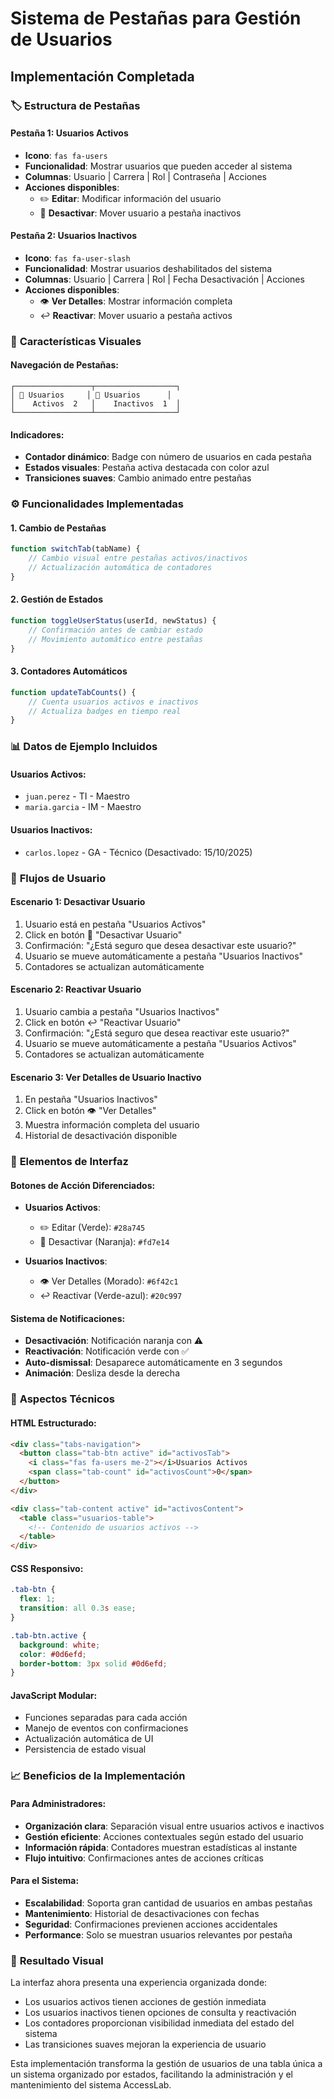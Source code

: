 # Sistema de Pestañas para Gestión de Usuarios

## Implementación Completada

### 🏷️ **Estructura de Pestañas**

#### **Pestaña 1: Usuarios Activos**
- **Icono**: `fas fa-users` 
- **Funcionalidad**: Mostrar usuarios que pueden acceder al sistema
- **Columnas**: Usuario | Carrera | Rol | Contraseña | Acciones
- **Acciones disponibles**:
  - ✏️ **Editar**: Modificar información del usuario
  - 🚫 **Desactivar**: Mover usuario a pestaña inactivos

#### **Pestaña 2: Usuarios Inactivos**  
- **Icono**: `fas fa-user-slash`
- **Funcionalidad**: Mostrar usuarios deshabilitados del sistema
- **Columnas**: Usuario | Carrera | Rol | Fecha Desactivación | Acciones
- **Acciones disponibles**:
  - 👁️ **Ver Detalles**: Mostrar información completa
  - ↩️ **Reactivar**: Mover usuario a pestaña activos

### 🎨 **Características Visuales**

#### **Navegación de Pestañas:**
```
┌─────────────────┬──────────────────┐
│ 👥 Usuarios     │ 🚫 Usuarios      │
│    Activos  2   │    Inactivos  1  │
└─────────────────┴──────────────────┘
```

#### **Indicadores:**
- **Contador dinámico**: Badge con número de usuarios en cada pestaña
- **Estados visuales**: Pestaña activa destacada con color azul
- **Transiciones suaves**: Cambio animado entre pestañas

### ⚙️ **Funcionalidades Implementadas**

#### **1. Cambio de Pestañas**
```javascript
function switchTab(tabName) {
    // Cambio visual entre pestañas activos/inactivos
    // Actualización automática de contadores
}
```

#### **2. Gestión de Estados**
```javascript
function toggleUserStatus(userId, newStatus) {
    // Confirmación antes de cambiar estado
    // Movimiento automático entre pestañas
}
```

#### **3. Contadores Automáticos**
```javascript
function updateTabCounts() {
    // Cuenta usuarios activos e inactivos
    // Actualiza badges en tiempo real
}
```

### 📊 **Datos de Ejemplo Incluidos**

#### **Usuarios Activos:**
- `juan.perez` - TI - Maestro
- `maria.garcia` - IM - Maestro

#### **Usuarios Inactivos:**  
- `carlos.lopez` - GA - Técnico (Desactivado: 15/10/2025)

### 🔄 **Flujos de Usuario**

#### **Escenario 1: Desactivar Usuario**
1. Usuario está en pestaña "Usuarios Activos"
2. Click en botón 🚫 "Desactivar Usuario"
3. Confirmación: "¿Está seguro que desea desactivar este usuario?"
4. Usuario se mueve automáticamente a pestaña "Usuarios Inactivos"
5. Contadores se actualizan automáticamente

#### **Escenario 2: Reactivar Usuario**
1. Usuario cambia a pestaña "Usuarios Inactivos" 
2. Click en botón ↩️ "Reactivar Usuario"
3. Confirmación: "¿Está seguro que desea reactivar este usuario?"
4. Usuario se mueve automáticamente a pestaña "Usuarios Activos"
5. Contadores se actualizan automáticamente

#### **Escenario 3: Ver Detalles de Usuario Inactivo**
1. En pestaña "Usuarios Inactivos"
2. Click en botón 👁️ "Ver Detalles"  
3. Muestra información completa del usuario
4. Historial de desactivación disponible

### 🎯 **Elementos de Interfaz**

#### **Botones de Acción Diferenciados:**
- **Usuarios Activos**:
  - ✏️ Editar (Verde): `#28a745`
  - 🚫 Desactivar (Naranja): `#fd7e14`

- **Usuarios Inactivos**:
  - 👁️ Ver Detalles (Morado): `#6f42c1` 
  - ↩️ Reactivar (Verde-azul): `#20c997`

#### **Sistema de Notificaciones:**
- **Desactivación**: Notificación naranja con ⚠️
- **Reactivación**: Notificación verde con ✅
- **Auto-dismissal**: Desaparece automáticamente en 3 segundos
- **Animación**: Desliza desde la derecha

### 🔧 **Aspectos Técnicos**

#### **HTML Estructurado:**
```html
<div class="tabs-navigation">
  <button class="tab-btn active" id="activosTab">
    <i class="fas fa-users me-2"></i>Usuarios Activos
    <span class="tab-count" id="activosCount">0</span>
  </button>
</div>

<div class="tab-content active" id="activosContent">
  <table class="usuarios-table">
    <!-- Contenido de usuarios activos -->
  </table>
</div>
```

#### **CSS Responsivo:**
```css
.tab-btn {
  flex: 1;
  transition: all 0.3s ease;
}

.tab-btn.active {
  background: white;
  color: #0d6efd;
  border-bottom: 3px solid #0d6efd;
}
```

#### **JavaScript Modular:**
- Funciones separadas para cada acción
- Manejo de eventos con confirmaciones
- Actualización automática de UI
- Persistencia de estado visual

### 📈 **Beneficios de la Implementación**

#### **Para Administradores:**
- **Organización clara**: Separación visual entre usuarios activos e inactivos
- **Gestión eficiente**: Acciones contextuales según estado del usuario
- **Información rápida**: Contadores muestran estadísticas al instante
- **Flujo intuitivo**: Confirmaciones antes de acciones críticas

#### **Para el Sistema:**
- **Escalabilidad**: Soporta gran cantidad de usuarios en ambas pestañas
- **Mantenimiento**: Historial de desactivaciones con fechas
- **Seguridad**: Confirmaciones previenen acciones accidentales
- **Performance**: Solo se muestran usuarios relevantes por pestaña

### 🎨 **Resultado Visual**

La interfaz ahora presenta una experiencia organizada donde:
- Los usuarios activos tienen acciones de gestión inmediata
- Los usuarios inactivos tienen opciones de consulta y reactivación
- Los contadores proporcionan visibilidad inmediata del estado del sistema
- Las transiciones suaves mejoran la experiencia de usuario

Esta implementación transforma la gestión de usuarios de una tabla única a un sistema organizado por estados, facilitando la administración y el mantenimiento del sistema AccessLab.